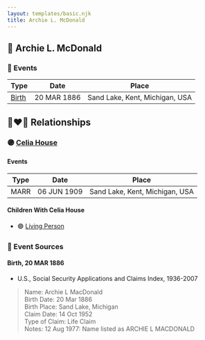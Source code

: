```yaml
---
layout: templates/basic.njk
title: Archie L. McDonald
---
```

## 🔵 Archie L. McDonald

### 📆 Events

Type | Date | Place
------ | ------ | ------
[Birth](#event-0) | 20 MAR 1886 | Sand Lake, Kent, Michigan, USA

## 👩‍❤️‍👨 Relationships

### 🟣 [Celia House](/people/6/69305794)

#### Events

Type | Date | Place
------ | ------ | ------
MARR | 06 JUN 1909 | Sand Lake, Kent, Michigan, USA
#### Children With Celia House
* 🟣 [Living Person](/people/1/1324224)
### 📰 Event Sources

#### <a id="event-0"></a> Birth, 20 MAR 1886
* U.S., Social Security Applications and Claims Index, 1936-2007
>   
  > Name: Archie L MacDonald  
  > Birth Date: 20 Mar 1886  
  > Birth Place: Sand Lake, Michigan  
  > Claim Date: 14 Oct 1952  
  > Type of Claim: Life Claim  
  > Notes: 12 Aug 1977: Name listed as ARCHIE L MACDONALD